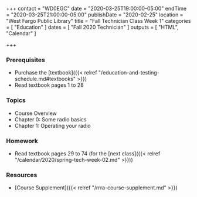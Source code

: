 +++
contact = "WD0EGC"
date = "2020-03-25T19:00:00-05:00"
endTime = "2020-03-25T21:00:00-05:00"
publishDate = "2020-02-25"
location = "West Fargo Public Library"
title = "Fall Technician Class Week 1"
categories = [ "Education" ]
dates = [ "Fall 2020 Technician" ]
outputs = [ "HTML", "Calendar" ]

+++
### Prerequisites

* Purchase the [textbook]({{< relref "/education-and-testing-schedule.md#textbooks" >}}) 
* Read textbook pages 1 to 28

### Topics

* Course Overview
* Chapter 0: Some radio basics
* Chapter 1: Operating your radio

### Homework

* Read textbook pages 29 to 74 (for the [next class]({{< relref "/calendar/2020/spring-tech-week-02.md" >}}))

### Resources

* [Course Supplement]({{< relref "/rrra-course-supplement.md" >}})
<!--* [Syllabus](/s/2xabO1oD5mbpVRh)-->
